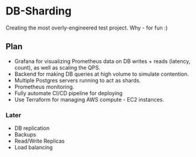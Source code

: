 # DB-Sharding
Creating the most overly-engineered test project. Why - for fun :)

## Plan

- Grafana for visualizing Prometheus data on DB writes + reads (latency, count), as well as scaling the QPS.
- Backend for making DB queries at high volume to simulate contention.
- Multiple Postgres servers running to act as shards.
- Prometheus monitoring.
- Fully automate CI/CD pipeline for deploying
- Use Terraform for managing AWS compute - EC2 instances.

### Later

- DB replication
- Backups
- Read/Write Replicas
- Load balancing